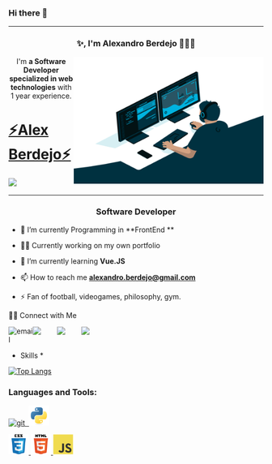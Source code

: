 ### Hi there 👋

<!--
**alexberdejo7/alexberdejo7** is a ✨ _special_ ✨ repository because its `README.md` (this file) appears on your GitHub profile.

Here are some ideas to get you started:

- 🔭 I’m currently working on ...
- 🌱 I’m currently learning ...
- 👯 I’m looking to collaborate on ...
- 🤔 I’m looking for help with ...
- 💬 Ask me about ...
- 📫 How to reach me: ...
- 😄 Pronouns: ...
- ⚡ Fun fact: ...
-->



__________________________________


   <h3 align="center">✨, I'm Alexandro Berdejo 👩🏼‍💻</h3>
</p>
<img align="right" alt="GIF" src="https://raw.githubusercontent.com/DevrajDC/DevrajDC/main/developer.gif" height="250" width="375" />
<p align="center">I'm <strong>a Software Developer specialized in web technologies</strong> with 1 year experience.<br /></p>
<p align="center">
   
<!---------------------------- Typewriter animation ----------------------------->
# [⚡Alex Berdejo⚡]([https://devrajchatribin.com/](https://github.com/alexberdejo7/))
![](https://readme-typing-svg.herokuapp.com?font=Montserrat&color=3EA9F5&lines=I'm+a+Frontend+Web+Developer)

<hr /> 
   
   
  
  
<h3 align="center">Software Developer</h3>

- 🌱 I’m currently Programming in **FrontEnd **

- 👨‍💻 Currently working on my own portfolio

- 🌱 I’m currently learning **Vue.JS**

- 📫 How to reach me **alexandro.berdejo@gmail.com**

- ⚡ Fan of football, videogames, philosophy, gym.


🤝🏻 Connect with Me

<a href="mailto:alexandro.berdejo@gmail.com">
    <img align="left" src="img/mail.png" alt="email" width="48">
</a>
<a href="https://www.linkedin.com/in/nr-dev">
    <img align="left" src="img/linkedin.png" width="48">
</a>
<a href="https://twitter.com/alexberdejo7">
    <img align="left" src="ghttps://upload.wikimedia.org/wikipedia/commons/4/4f/Twitter-logo.svg" width="48">
</a>
<a href="https://instagram.com/alexberdejo7">
    <img align="left" src="img/instagram.png" width="48">
</a>

<br><br>
   

 
   
* Skills *
   
[![Top Langs](https://github-readme-stats.vercel.app/api/top-langs/?username=alexberdejo7&layout=compact&show_icons=true&theme=react&bg_color=20232a&hide_border=true)](https://github.com/alexberdejo7)
   
   
<h3 align="left">Languages and Tools:</h3>
<p align="left"> <a href="" target="_blank" rel="noreferrer"> <img src="https://www.vectorlogo.zone/logos/git-scm/git-scm-icon.svg" alt="git" width="40" height="40"/> </a> <a href="https://developer.mozilla.org/en-US/docs/Web/JavaScript" target="_blank" rel="noreferrer"> <img 

<img  rel="noreferrer"> <img src="https://raw.githubusercontent.com/devicons/devicon/master/icons/python/python-original.svg" alt="python" width="40" height="40"/> </a> </p>

<p align="left"> <a href="https://www.w3schools.com/css/" target="_blank" rel="noreferrer"> <img src="https://raw.githubusercontent.com/devicons/devicon/master/icons/css3/css3-original-wordmark.svg" alt="css3" width="40" height="40"/> </a> <a  
 
</a> <a href="https://www.w3.org/html/" target="_blank" rel="noreferrer"> <img src="https://raw.githubusercontent.com/devicons/devicon/master/icons/html5/html5-original-wordmark.svg" alt="html5" width="40" height="40"/> </a> <a href="https://developer.mozilla.org/en-US/docs/Web/JavaScript" target="_blank" rel="noreferrer"> <img 
src="https://raw.githubusercontent.com/devicons/devicon/master/icons/javascript/javascript-original.svg" alt="javascript" width="40" height="40"/> </a> 


